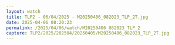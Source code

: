 ```yaml
---
layout: watch
title: TLP2 - 06/04/2025 - M20250406_082023_TLP_2T.jpg
date: 2025-04-06 08:20:23
permalink: /2025/04/06/watch/M20250406_082023_TLP_2
capture: TLP2/2025/202504/20250405/M20250406_082023_TLP_2T.jpg
---
```

